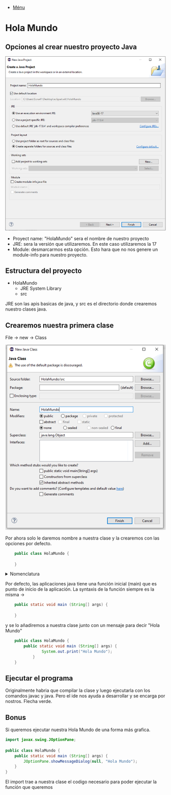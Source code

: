 - [Ménu](../README.md)

# Hola Mundo

## Opciones al crear nuestro proyecto Java

<img alt="PNG" src="../Imagenes/HolaMundo/Opciones.PNG" />

- Proyect name: "HolaMundo" sera el nombre de nuestro proyecto
- JRE: sera la versión que utilizaremos. En este caso utilizaremos la 17
- Module: desmarcarmos esta opción. Esto hara que no nos genere un module-info para nuestro proyecto.

## Estructura del proyecto

- HolaMundo
  - JRE System Library
  - src

JRE son las apis basicas de java, y src es el directorio donde crearemos nuestro clases java.

## Crearemos nuestra primera clase

File -> new -> Class

<img alt="PNG" src="../Imagenes/HolaMundo/NuevaClase.PNG" />

Por ahora solo le daremos nombre a nuestra clase y la crearemos con las opciones por defecto.

```java
    public class HolaMundo {

    }
````
<details><summary>Nomenclatura</summary>


Los nombre de las clases, variables y metodos siguen ciertas reglas que debemos tener en cuenta a la hora de definir.

1- El nombre debe comenzar por una letra, guión bajo (_) o un simbolo de divisa ($, €, ¥...).

2- Los nombres pueden incluir números, pero nunca comenzar con ellos.

3- El caracter uncio _ como nombre no esta permitido (A partir de Java 9 en adelante)

4 -No se puede utilizar ninguna de las palabras reservadas de java como nombre de una variable.

| || ||
| --- | --- | --- | --- |
| abstract | assert | boolean | break |
| byte | case | catch | char |
| class | const | continue | default |
| do | double | else | enum |
| extens | final | finally | float |
| for | goto | if | implements |
| import | instaceof | int | interface |
| long | native | new | packagae |
| private | protected | public | return |
| short | static | strictfp | super |
| switch | synchronized | this | throw |
| throws | transient | try | void |
| volatile | while || |

De esta forma podemos tener normbre validos como:

- HolaMundo
- MyClase
- myclase2
- $estoTambienVale

Pero no podriamos tener nombres como:

- Hola Mundo
- 2holaMundo

No es obligatorio y pero por consenso se utiliza la notación CamelCase. Y en el caso de las clases siempre se suele comenzar por mayuscula y en metodos y variables por minuscula.

</details>

Por defecto, las aplicaciones java tiene una función inicial (main) que es punto de inicio de la aplicación. La syntaxis de la función siempre es la misma ->

```java
    public static void main (String[] args) {

    }
````
y se lo añadiremos a nuestra clase junto con un mensaje para decir "Hola Mundo"

```java
    public class HolaMundo {
        public static void main (String[] args) {
    	        System.out.print("Hola Mundo");
            }
    }
````

## Ejecutar el programa

Originalmente habria que compilar la clase y luego ejecutarla con los comandos javac y java. Pero el ide nos ayuda a desarrollar y se encarga por nostros.
Flecha verde.

## Bonus

Si queremos ejecutar nuestra Hola Mundo de una forma más grafica.

```java
import javax.swing.JOptionPane;

public class HolaMundo {
    public static void main (String[] args) {
    	JOptionPane.showMessageDialog(null, "Hola Mundo");
    }
}
````

El import trae a nuestra clase el codigo necesario para poder ejecutar la función que queremos
